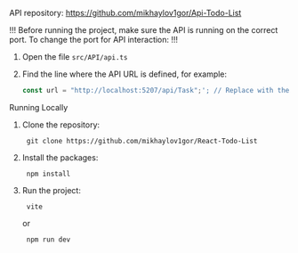 API repository: https://github.com/mikhaylov1gor/Api-Todo-List

!!! Before running the project, make sure the API is running on the correct port. To change the port for API interaction: !!!

1. Open the file `src/API/api.ts` 
2. Find the line where the API URL is defined, for example:

   ```typescript
   const url = "http://localhost:5207/api/Task";'; // Replace with the port your API is running on

Running Locally

1. Clone the repository:

		git clone https://github.com/mikhaylov1gor/React-Todo-List

2. Install the packages:

		npm install

3. Run the project:

		vite

	or

 		npm run dev
